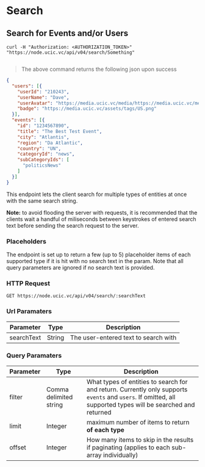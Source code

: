 # Search

## Search for Events and/or Users

```shell
curl -H "Authorization: <AUTHORIZATION_TOKEN>" "https://node.ucic.vc/api/v04/search/Something"

```
```javascript

```

> The above command returns the following json upon success

```json
{
  "users": [{
    "userId": "210243",
    "userName": "Dave",
    "userAvatar": "https://media.ucic.vc/media/https://media.ucic.vc/media/D4381BD9-5A61-4544-8B6B-EB0D329895CA/micro.jpg/thumb.jpg",
    "badge": "https://media.ucic.vc/assets/tags/US.png"
  }],
  "events": [{
    "id": "1234567890",
    "title": "The Best Test Event",
    "city": "Atlantis",
    "region": "Da Atlantic",
    "country": "UN",
    "categoryId": "news",
    "subCategoryIds": [
      "politicsNews"
    ]
  }]
}
```

This endpoint lets the client search for multiple types of entities at once with the same search string.    

**Note:** to avoid flooding the server with requests, it is recommended that the clients wait a handful of miliseconds between keystrokes of entered search text before sending the search request to the server.

### Placeholders
The endpoint is set up to return a few (up to 5) placeholder items of each supported type if it is hit with no search text in the param. Note that all query parameters are ignored if no search text is provided.

### HTTP Request

`GET https://node.ucic.vc/api/v04/search/:searchText`

### Url Paramaters

| Parameter  | Type   | Description                          |
| ---------- | ------ | ------------------------------------ |
| searchText | String | The user-entered text to search with |


### Query  Paramaters

| Parameter | Type                   | Description                              |
| --------- | ---------------------- | ---------------------------------------- |
| filter    | Comma delimited string | What types of entities to search for and return. Currently only supports `events` and `users`. If omitted, all supported types will be searched and returned |
| limit     | Integer                | maximum number of items to return **of each type** |
| offset    | Integer                | How many items to skip in the results if paginating (applies to each sub-array individually) |

